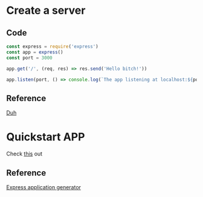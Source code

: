 # Create a server
## Code
```javascript
const express = require('express')
const app = express()
const port = 3000

app.get('/', (req, res) => res.send('Hello bitch!'))

app.listen(port, () => console.log(`The app listening at localhost:${port}`))
```
## Reference
[Duh](https://expressjs.com/en/starter/hello-world.html)

# Quickstart APP
Check [this](https://expressjs.com/en/starter/generator.html) out
## Reference
[Express application generator](https://expressjs.com/en/starter/generator.html)
